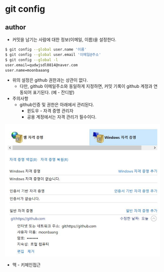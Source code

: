 # git config

## author

* 커밋을 남기는 사람에 대한 정보(이메일, 이름)을 설정한다.

```bash
$ git config --global user.name '이름'
$ git config --global user.email '이메일@주소'
$ git config --global -l
user.email=qudwjsdl0814@naver.com
user.name=moonbaaang
```

* 위의 설정은 github 권한과는 상관이 없다.
  * 다만, github 이메일주소와 동일하게 지정하면, 커밋 기록이 github 계정과 연동되어 표기된다. (예 - 잔디밭)
* 주의사항
  * github인증 및 권한은 아래에서 관리된다.
    * 윈도우 - 자격 증명 관리자
    * 공용 계정에서는 자격 관리가 필수이다.

![자격증명](03_gitconfig/%EC%9E%90%EA%B2%A9%EC%A6%9D%EB%AA%85.JPG)

* 맥 - 키체인접근